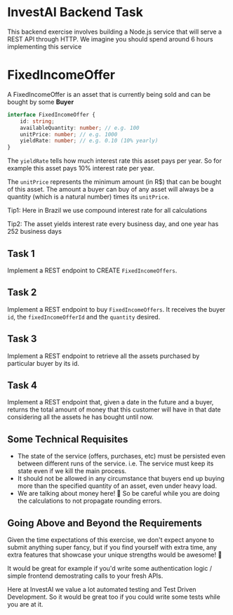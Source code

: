 # InvestAI Backend Task

This backend exercise involves building a Node.js service that will serve a REST API through HTTP. We imagine you should spend around 6 hours implementing this service

# FixedIncomeOffer

A FixedIncomeOffer is an asset that is currently being sold and can be bought by some **Buyer**

```ts
interface FixedIncomeOffer {
	id: string;
	availableQuantity: number; // e.g. 100
	unitPrice: number; // e.g. 1000
	yieldRate: number; // e.g. 0.10 (10% yearly)
}
```

The `yieldRate` tells how much interest rate this asset pays per year. So for example this asset pays 10% interest rate per year.

The `unitPrice` represents the minimum amount (in R$) that can be bought of this asset. The amount a buyer can buy of any asset will always be a quantity (which is a natural number) times its `unitPrice`.

Tip1: Here in Brazil we use compound interest rate for all calculations

Tip2: The asset yields interest rate every business day, and one year has 252 business days

## Task 1

Implement a REST endpoint to CREATE `FixedIncomeOffers`. 

## Task 2

Implement a REST endpoint to buy `FixedIncomeOffers`. It receives the buyer `id`, the `fixedIncomeOfferId` and the `quantity` desired.

## Task 3

Implement a REST endpoint to retrieve all the assets purchased by particular buyer by its id.

## Task 4

Implement a REST endpoint that, given a date in the future and a buyer, returns the total amount of money that this customer will have in that date considering all the assets he has bought until now.

## Some Technical Requisites

- The state of the service (offers, purchases, etc) must be persisted even between different runs of the service. i.e. The service must keep its state even if we kill the main process.
- It should not be allowed in any circumstance that buyers end up buying more than the specified quantity of an asset, even under heavy load.
- We are talking about money here! 🤑 So be careful while you are doing the calculations to not propagate rounding errors.

## Going Above and Beyond the Requirements

Given the time expectations of this exercise, we don't expect anyone to submit anything super fancy, but if you find yourself with extra time, any extra features that showcase your unique strengths would be awesome! 🙌

It would be great for example if you'd write some authentication logic / simple frontend demostrating calls to your fresh APIs.

Here at InvestAI we value a lot automated testing and Test Driven Development. So it would be great too if you could write some tests while you are at it.
